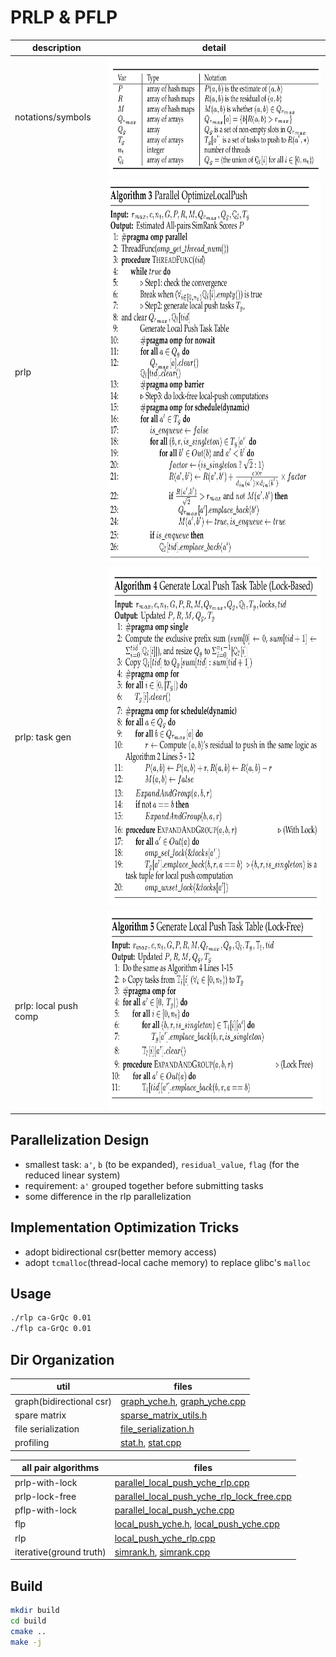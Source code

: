# PRLP & PFLP

description | detail
--- | ---
notations/symbols | <img src="figures/notations.png" height="189px"/>
prlp | <img src="figures/parallel_rlp.png" height="610px"/>
prlp: task gen | <img src="figures/prlp_first_phase.png" height="542px"/>
prlp: local push comp | <img src="figures/prlp_second_phase.png" height="318px"/>

## Parallelization Design

* smallest task: `a'`, `b` (to be expanded), `residual_value`, `flag` (for the reduced linear system)
* requirement: `a'` grouped together before submitting tasks
* some difference in the rlp parallelization

## Implementation Optimization Tricks

* adopt bidirectional csr(better memory access)
* adopt `tcmalloc`(thread-local cache memory) to replace glibc's `malloc`

## Usage

```zsh
./rlp ca-GrQc 0.01
./flp ca-GrQc 0.01
```

## Dir Organization

util | files
--- | ---
graph(bidirectional csr) | [graph_yche.h](util/graph_yche.h), [graph_yche.cpp](util/graph_yche.cpp)
spare matrix | [sparse_matrix_utils.h](util/sparse_matrix_utils.h)
file serialization | [file_serialization.h](util/file_serialization.h)
profiling | [stat.h](util/stat.h), [stat.cpp](util/stat.cpp)

all pair algorithms | files
--- | ---
prlp-with-lock | [parallel_local_push_yche_rlp.cpp](yche_refactor/parallel_local_push_yche_rlp_with_lock.cpp)
prlp-lock-free | [parallel_local_push_yche_rlp_lock_free.cpp](yche_refactor/parallel_local_push_yche_rlp_lock_free.cpp)
pflp-with-lock | [parallel_local_push_yche.cpp](yche_refactor/parallel_local_push_yche.cpp)
flp | [local_push_yche.h](yche_refactor/local_push_yche.h), [local_push_yche.cpp](yche_refactor/local_push_yche.cpp)
rlp | [local_push_yche_rlp.cpp](yche_refactor/local_push_yche_rlp.cpp)
iterative(ground truth) | [simrank.h](yche_refactor/simrank.h), [simrank.cpp](yche_refactor/simrank.cpp)

## Build

```zsh
mkdir build
cd build
cmake ..
make -j
```
